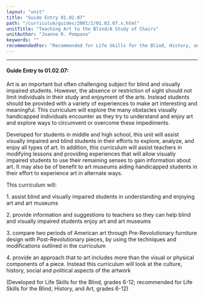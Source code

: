 ```yaml
---
layout: "unit"
title: "Guide Entry 01.02.07"
path: "/curriculum/guides/2001/2/01.02.07.x.html"
unitTitle: "Teaching Art to the Blind/A Study of Chairs"
unitAuthor: "Joanne R. Pompano"
keywords: ""
recommendedFor: "Recommended for Life Skills for the Blind, History, and Art, grades 6-12."
---
```

<body>
<hr/>
<h4>
Guide Entry to 01.02.07:
</h4>
<p>
Art is an important but often challenging subject for blind and visually impaired students. However, the absence or restriction of sight should not limit individuals in their study and enjoyment of the arts. Instead students should be provided with a variety of experiences to make art interesting and meaningful. This curriculum will explore the many obstacles visually handicapped individuals encounter as they try to understand and enjoy art and explore ways to circumvent or overcome these impediments.
</p>
<p>
Developed for students in middle and high school, this unit will assist visually impaired and blind students in their efforts to explore, analyze, and enjoy all types of art. In addition, this curriculum will assist teachers in modifying lessons and providing experiences that will allow visually impaired students to use their remaining senses to gain information about art. It may also be of benefit to art museums aiding handicapped students in their effort to experience art in alternate ways.
</p>
<p>
This curriculum will:
</p>
<p>
1. assist blind and visually impaired students in understanding and enjoying art and art museums
</p>
<p>
2. provide information and suggestions to teachers so they can help blind and visually impaired students enjoy art and art museums
</p>
<p>
3. compare two periods of American art through Pre-Revolutionary furniture design with Post-Revolutionary pieces, by using the techniques and modifications outlined in the curriculum
</p>
<p>
4. provide an approach that to art includes more than the visual or physical components of a piece. Instead this curriculum will look at the culture, history, social and political aspects of the artwork
</p>
<p>
(Developed for Life Skills for the Blind, grades 6-12; recommended for Life Skills for the Blind, History, and Art, grades 6-12)
</p>
</body>

